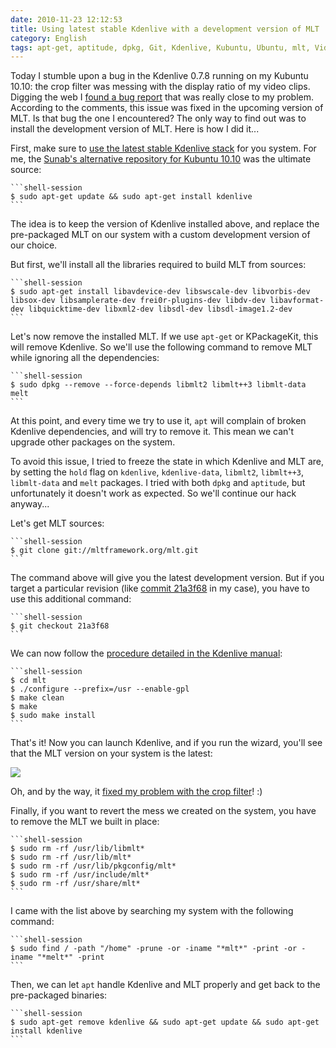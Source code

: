 ```yaml
---
date: 2010-11-23 12:12:53
title: Using latest stable Kdenlive with a development version of MLT
category: English
tags: apt-get, aptitude, dpkg, Git, Kdenlive, Kubuntu, Ubuntu, mlt, Video
---
```


Today I stumble upon a bug in the Kdenlive 0.7.8 running on my Kubuntu 10.10: the crop filter was messing with the display ratio of my video clips. Digging the web I [found a bug report](https://www.kdenlive.org/mantis/view.php?id=1814) that was really close to my problem. According to the comments, this issue was fixed in the upcoming version of MLT. Is that bug the one I encountered? The only way to find out was to install the development version of MLT. Here is how I did it...

First, make sure to [use the latest stable Kdenlive stack](https://www.kdenlive.org/download-kdenlive-0) for you system. For me, the [Sunab's alternative repository for Kubuntu 10.10](https://launchpad.net/~sunab/+archive/kdenlive-release/?field.series_filter=maverick) was the ultimate source:

    ```shell-session
    $ sudo apt-get update && sudo apt-get install kdenlive
    ```

The idea is to keep the version of Kdenlive installed above, and replace the pre-packaged MLT on our system with a custom development version of our choice.

But first, we'll install all the libraries required to build MLT from sources:

    ```shell-session
    $ sudo apt-get install libavdevice-dev libswscale-dev libvorbis-dev libsox-dev libsamplerate-dev frei0r-plugins-dev libdv-dev libavformat-dev libquicktime-dev libxml2-dev libsdl-dev libsdl-image1.2-dev
    ```

Let's now remove the installed MLT. If we use `apt-get` or KPackageKit, this will remove Kdenlive. So we'll use the following command to remove MLT while ignoring all the dependencies:

    ```shell-session
    $ sudo dpkg --remove --force-depends libmlt2 libmlt++3 libmlt-data melt
    ```

At this point, and every time we try to use it, `apt` will complain of broken Kdenlive dependencies, and will try to remove it. This mean we can't upgrade other packages on the system.

To avoid this issue, I tried to freeze the state in which Kdenlive and MLT are, by setting the `hold` flag on `kdenlive`, `kdenlive-data`, `libmlt2`, `libmlt++3`, `libmlt-data` and `melt` packages. I tried with both `dpkg` and `aptitude`, but unfortunately it doesn't work as expected. So we'll continue our hack anyway...

Let's get MLT sources:

    ```shell-session
    $ git clone git://mltframework.org/mlt.git
    ```

The command above will give you the latest development version. But if you target a particular revision (like [commit 21a3f68](https://mltframework.org/gitweb/mlt.git?p=mltframework.org/mlt.git;a=commit;h=21a3f68d56ce1237eb6510cdf03ebfc40b5641c2) in my case), you have to use this additional command:

    ```shell-session
    $ git checkout 21a3f68
    ```

We can now follow the [procedure detailed in the Kdenlive manual](https://www.kdenlive.org/user-manual/downloading-and-installing-kdenlive/installing-source/installing-mlt-rendering-engine):

    ```shell-session
    $ cd mlt
    $ ./configure --prefix=/usr --enable-gpl
    $ make clean
    $ make
    $ sudo make install
    ```

That's it! Now you can launch Kdenlive, and if you run the wizard, you'll see that the MLT version on your system is the latest:

![](/uploads/2010/kdenlive-with-mlt-dev.png)

Oh, and by the way, it [fixed my problem with the crop filter](https://mltframework.org/gitweb/mlt.git?p=mltframework.org/mlt.git;a=commitdiff;h=21a3f68d56ce1237eb6510cdf03ebfc40b5641c2)! :)

Finally, if you want to revert the mess we created on the system, you have to remove the MLT we built in place:

    ```shell-session
    $ sudo rm -rf /usr/lib/libmlt*
    $ sudo rm -rf /usr/lib/mlt*
    $ sudo rm -rf /usr/lib/pkgconfig/mlt*
    $ sudo rm -rf /usr/include/mlt*
    $ sudo rm -rf /usr/share/mlt*
    ```

I came with the list above by searching my system with the following command:

    ```shell-session
    $ sudo find / -path "/home" -prune -or -iname "*mlt*" -print -or -iname "*melt*" -print
    ```

Then, we can let `apt` handle Kdenlive and MLT properly and get back to the pre-packaged binaries:

    ```shell-session
    $ sudo apt-get remove kdenlive && sudo apt-get update && sudo apt-get install kdenlive
    ```

